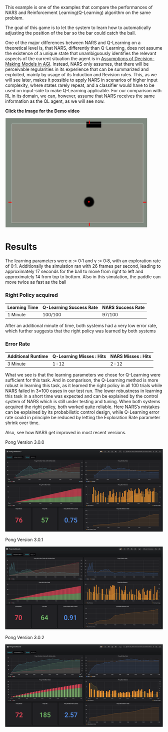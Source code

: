 This example is one of the examples that compare the performances of NARS and Reinforcement Learning(Q-Learning) algorithm on the same problem.

The goal of this game is to let the system to learn how to automatically adjusting the position of the bar so the bar could catch the ball.

One of the major differences between NARS and Q-Learning on a theoretical level is, that NARS, differently than Q-Learning, does not assume the existence of a unique state that unambiguously identifies the relevant aspects of the current situation the agent is in [Assumptions of Decision-Making Models in AGI](http://agi-conf.org/2015/wp-content/uploads/2015/07/agi15_wang_assumptions.pdf). Instead, NARS only assumes, that there will be perceivable regularities in its experience that can be summarized and exploited, mainly by usage of its Induction and Revision rules. This, as we will see later, makes it possible to apply NARS in scenarios of higher input complexity, where states rarely repeat, and a classifier would have to be used on input-side to make Q-Learning applicable. For our comparison with RL in its domain, we can, however, assume that NARS receives the same information as the QL agent, as we will see now.

**Click the Image for the Demo video**

[![Pong Demo](https://github.com/opennars/opennars/blob/d6cb49a387f9e7fca979b2735b3d66c27a9c6912/pong.png)](https://www.youtube.com/watch?v=84nMQX444hk "Pong Game")

# Results

The learning parameters were α := 0:1 and γ := 0:8, with an exploration rate of 0:1. Additionally the simulation ran with 26 frames per second, leading to approximately 17 seconds for the ball to move from right to left and approximately 14 from top to bottom. Also in this simulation, the paddle can move twice as fast as the ball

### Right Policy acquired

| Learning Time  | Q-Learning Success Rate | NARS Success Rate  |
| -------------  | -------------------     | ------------       |
|   1 Minute     |        100/100          |       97/100       |

After an additional minute of time, both systems had a very low error rate, which further suggests that the right policy was learned by both systems

### Error Rate

| Additional Runtime  | Q-Learning Misses : Hits | NARS Misses : Hits  |
| -------------  | ------------- | ------------  |
| 3 Minute   | 1 : 12  | 2 : 12  |


What we see is that the learning parameters we chose for Q-Learning were sufficient for this task. And in comparison, the Q-Learning method is more robust in learning this task, as it learned the right policy in all 100 trials while NARS failed in 3=100 cases in our test run. The lower robustness in learning this task in a short time was expected and can be
explained by the control system of NARS which is still under testing and tuning. When both systems acquired the right policy, both worked quite reliable. Here NARS’s mistakes can be explained by its probabilistic control design, while Q-Learning error rate could in principle be reduced by letting the Exploration Rate parameter shrink over time.

Also, see how NARS get improved in most recent versions.

Pong Version 3.0.0

![pong_version_3.0.0](https://github.com/opennars/Metrics/blob/master/OpenNARS%20version%20performance%20graphs/Pong_v3_0_0.png)

Pong Version 3.0.1

![Pong Version 3.0.1](https://github.com/opennars/Metrics/blob/master/OpenNARS%20version%20performance%20graphs/Pong_v3_0_1.png)

Pong Version 3.0.2

![Pong Version 3.0.2](https://github.com/opennars/Metrics/blob/master/OpenNARS%20version%20performance%20graphs/Pong_v3_0_2.png)
